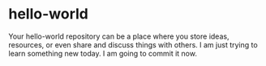 # hello-world
Your hello-world repository can be a place where you store ideas, resources, or even share and discuss things with others.
I am just trying to learn something new today. I am going to commit it now.

